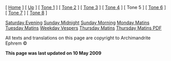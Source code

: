 \[ [Home](index.md) \] \[ [Up](oktoich.md) \] \[ [Tone 1](tone_1.md) \] \[ [Tone 2](tone_2.md) \] \[ [Tone 3](tone_3.md) \] \[ [Tone 4](tone_4.md) \] \[ Tone 5 \] \[ [Tone 6](tone_6.md) \] \[ [Tone 7](tone_7.md) \] \[ [Tone 8](tone_8.md) \]

[Saturday Evening](sat5ec.md)
[Sunday Midnight](sun5nc.md)
[Sunday Morning](sun5mc.md)
[Monday Matins](monday_matins4.md)
[Tuesday Matins](tuesday_matins4.md)
[Weekday Vespers](weekday_vespers4.md)
[Thursday Matins](thursday_matins5.md)
[Thursday Matins PDF](Thursday%20Matins%20PDF.md)

All texts and translations on this page are copyright to
Archimandrite Ephrem ©

**This page was last updated on 10 May 2009**
